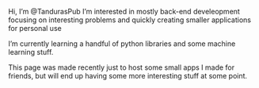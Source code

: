 Hi, I’m @TandurasPub
I’m interested in mostly back-end develeopment focusing on interesting problems and quickly creating smaller applications for personal use

I’m currently learning a handful of python libraries and some machine learning stuff. 

This page was made recently just to host some small apps I made for friends, but will end up having some more interesting stuff at some point. 

